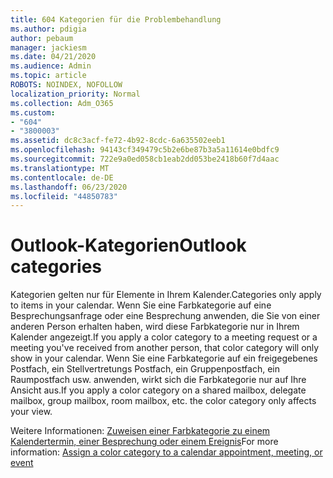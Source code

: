 ```yaml
---
title: 604 Kategorien für die Problembehandlung
ms.author: pdigia
author: pebaum
manager: jackiesm
ms.date: 04/21/2020
ms.audience: Admin
ms.topic: article
ROBOTS: NOINDEX, NOFOLLOW
localization_priority: Normal
ms.collection: Adm_O365
ms.custom:
- "604"
- "3800003"
ms.assetid: dc8c3acf-fe72-4b92-8cdc-6a635502eeb1
ms.openlocfilehash: 94143cf349479c5b2e6be87b3a5a11614e0bdfc9
ms.sourcegitcommit: 722e9a0ed058cb1eab2dd053be2418b60f7d4aac
ms.translationtype: MT
ms.contentlocale: de-DE
ms.lasthandoff: 06/23/2020
ms.locfileid: "44850783"
---
```

# <a name="outlook-categories"></a><span data-ttu-id="00c29-102">Outlook-Kategorien</span><span class="sxs-lookup"><span data-stu-id="00c29-102">Outlook categories</span></span>

<span data-ttu-id="00c29-103">Kategorien gelten nur für Elemente in Ihrem Kalender.</span><span class="sxs-lookup"><span data-stu-id="00c29-103">Categories only apply to items in your calendar.</span></span> <span data-ttu-id="00c29-104">Wenn Sie eine Farbkategorie auf eine Besprechungsanfrage oder eine Besprechung anwenden, die Sie von einer anderen Person erhalten haben, wird diese Farbkategorie nur in Ihrem Kalender angezeigt.</span><span class="sxs-lookup"><span data-stu-id="00c29-104">If you apply a color category to a meeting request or a meeting you've received from another person, that color category will only show in your calendar.</span></span>  <span data-ttu-id="00c29-105">Wenn Sie eine Farbkategorie auf ein freigegebenes Postfach, ein Stellvertretungs Postfach, ein Gruppenpostfach, ein Raumpostfach usw. anwenden, wirkt sich die Farbkategorie nur auf Ihre Ansicht aus.</span><span class="sxs-lookup"><span data-stu-id="00c29-105">If you apply a color category on a shared mailbox, delegate mailbox, group mailbox, room mailbox, etc. the color category only affects your view.</span></span>

<span data-ttu-id="00c29-106">Weitere Informationen: [Zuweisen einer Farbkategorie zu einem Kalendertermin, einer Besprechung oder einem Ereignis](https://support.microsoft.com/office/750596d9-707d-4412-8c0e-7fdc0fc52527)</span><span class="sxs-lookup"><span data-stu-id="00c29-106">For more information: [Assign a color category to a calendar appointment, meeting, or event](https://support.microsoft.com/office/750596d9-707d-4412-8c0e-7fdc0fc52527)</span></span>
